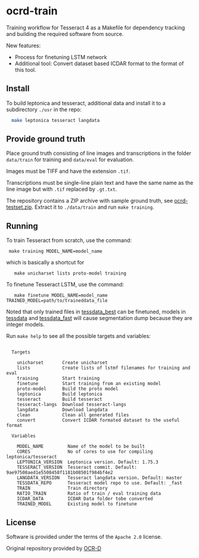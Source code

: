 # ocrd-train

Training workflow for Tesseract 4 as a Makefile for dependency tracking and building the required software from source.   

New features:  
- Process for finetuning LSTM network  
- Additional tool: Convert dataset based ICDAR format to the format of this tool.    

## Install

To build leptonica and tesseract, additional data and install it to a subdirectory `./usr` in the repo:

```sh
  make leptonica tesseract langdata
```

## Provide ground truth

Place ground truth consisting of line images and transcriptions in the folder
`data/train` for training and `data/eval` for evaluation.

Images must be TIFF and have the extension `.tif`.

Transcriptions must be single-line plain text and have the same name as the
line image but with `.tif` replaced by `.gt.txt`.

The repository contains a ZIP archive with sample ground truth, see
[ocrd-testset.zip](./ocrd-testset.zip). Extract it to `./data/train` and run
`make training`.

## Running

To train Tesseract from scratch, use the command:  
```
 make training MODEL_NAME=model_name
```
which is basically a shortcut for
```
   make unicharset lists proto-model training
```
  
To finetune Tesseract LSTM, use the command:
```
   make finetune MODEL_NAME=model_name TRAINED_MODEL=path/to/traineddata_file
```
Noted that only trained files in [tessdata_best](https://github.com/tesseract-ocr/tessdata_best) can be finetuned, models in [tessdata](https://github.com/tesseract-ocr/tessdata) and [tessdata_fast](https://github.com/tesseract-ocr/tessdata_fast) will cause segmentation dump because they are integer models.

Run `make help` to see all the possible targets and variables:

<!-- BEGIN-EVAL -w '```' '```'  make help -->
```

  Targets

    unicharset       Create unicharset
    lists            Create lists of lstmf filenames for training and eval
    training         Start training
    finetune         Start training from an existing model
    proto-model      Build the proto model
    leptonica        Build leptonica
    tesseract        Build tesseract
    tesseract-langs  Download tesseract-langs
    langdata         Download langdata
    clean            Clean all generated files
    convert          Convert ICDAR formated dataset to the useful format

  Variables

    MODEL_NAME         Name of the model to be built
    CORES              No of cores to use for compiling leptonica/tesseract
    LEPTONICA_VERSION  Leptonica version. Default: 1.75.3
    TESSERACT_VERSION  Tesseract commit. Default: 9ae97508aed1e5508458f1181b08501f984bf4e2
    LANGDATA_VERSION   Tesseract langdata version. Default: master
    TESSDATA_REPO      Tesseract model repo to use. Default: _fast
    TRAIN              Train directory
    RATIO_TRAIN        Ratio of train / eval training data
    ICDAR_DATA         ICDAR Data folder tobe converted
    TRAINED_MODEL      Existing model to finetune
```

<!-- END-EVAL -->

## License

Software is provided under the terms of the `Apache 2.0` license.

Original repository provided by [OCR-D](https://github.com/OCR-D/ocrd-train)
